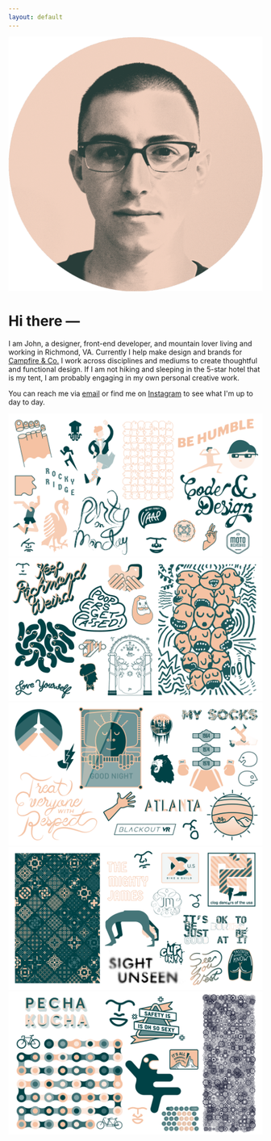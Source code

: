 ```yaml
---
layout: default
---
```


<img id="headshot" src="headshot.gif" alt="headshot">


# Hi there —


I am John, a designer, front-end developer, and mountain lover living and working in Richmond, VA. Currently I help make design and brands for [Campfire & Co.](http://www.campfireandco.com) I work across disciplines and mediums to create thoughtful and functional design. If I am not hiking and sleeping in the 5-star hotel that is my tent, I am probably engaging in my own personal creative work.

You can reach me via [email](mailto:hello@johnmtlnd.com) or find me on [Instagram](http://instagram.com/johnmtlnd) to see what I'm up to day to day.


![Portfolio sample 1](01.png)
![Portfolio sample 2](02.png)
![Portfolio sample 3](03.png)
![Portfolio sample 4](04.png)
![Portfolio sample 5](05.png)
